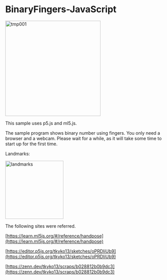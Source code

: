 # BinaryFingers-JavaScript

<img width="300" alt="tmp001" src="https://user-images.githubusercontent.com/83494645/133926211-84dee6b7-87e3-47cd-8945-df41b0f3609b.gif">


This sample uses p5.js and ml5.js.

The sample program shows binary number using fingers. You only need a browser and a webcam.
Please wait for a while, as it will take some time to start up for the first time.



Landmarks:

<img width="183" alt="landmarks" src="https://user-images.githubusercontent.com/83494645/133926516-48d4939d-18e1-4576-bb3e-db4f70507963.png">


The following sites were referred.

[https://learn.ml5js.org/#/reference/handpose](https://learn.ml5js.org/#/reference/handpose)


[https://editor.p5js.org/tkyko13/sketches/oPRDIiUb9](https://editor.p5js.org/tkyko13/sketches/oPRDIiUb9)


[https://zenn.dev/tkyko13/scraps/b028812b0b9dc3](https://zenn.dev/tkyko13/scraps/b028812b0b9dc3)





